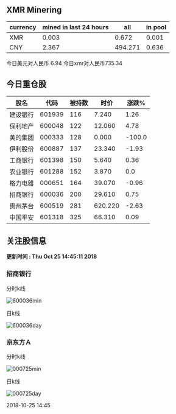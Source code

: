 ## XMR Minering

|currency|mined in last 24 hours|all|in pool|
|---|---|---|---|
|XMR|0.003|0.672|0.001|
|CNY|2.367|494.271|0.636|

今日美元对人民币 6.94	今日xmr对人民币735.34


## 今日重仓股 

|股名|代码|被持数|时价|涨跌%|
|---|---|---|---|---|
|建设银行|601939|116|7.240|1.26|
|保利地产|600048|122|12.060|4.78|
|美的集团|000333|128|0.000|-100.0|
|伊利股份|600887|137|23.340|-1.93|
|工商银行|601398|150|5.640|0.36|
|农业银行|601288|152|3.870|0.0|
|格力电器|000651|164|39.070|-0.96|
|招商银行|600036|200|29.610|0.75|
|贵州茅台|600519|281|620.220|-2.63|
|中国平安|601318|325|66.310|0.09|

## 关注股信息
**更新时间 : Thu Oct 25 14:45:11 2018**
### 招商银行 
分时k线

![600036min](http://image.sinajs.cn/newchart/min/n/sh600036.gif)

日k线

![600036day](http://image.sinajs.cn/newchart/daily/n/sh600036.gif)

### 京东方Ａ 
分时k线

![000725min](http://image.sinajs.cn/newchart/min/n/sz000725.gif)

日k线

![000725day](http://image.sinajs.cn/newchart/daily/n/sz000725.gif)

2018-10-25 14:45